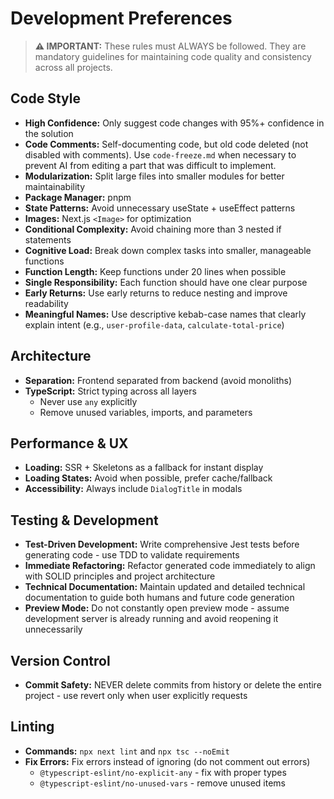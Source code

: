 # Development Preferences

> **⚠️ IMPORTANT:** These rules must ALWAYS be followed. They are mandatory guidelines for maintaining code quality and consistency across all projects.

## Code Style

*   **High Confidence:** Only suggest code changes with 95%+ confidence in the solution
*   **Code Comments:** Self-documenting code, but old code deleted (not disabled with comments). Use `code-freeze.md` when necessary to prevent AI from editing a part that was difficult to implement.
*   **Modularization:** Split large files into smaller modules for better maintainability
*   **Package Manager:** pnpm
*   **State Patterns:** Avoid unnecessary useState + useEffect patterns
*   **Images:** Next.js `<Image>` for optimization
*   **Conditional Complexity:** Avoid chaining more than 3 nested if statements
*   **Cognitive Load:** Break down complex tasks into smaller, manageable functions
*   **Function Length:** Keep functions under 20 lines when possible
*   **Single Responsibility:** Each function should have one clear purpose
*   **Early Returns:** Use early returns to reduce nesting and improve readability
*   **Meaningful Names:** Use descriptive kebab-case names that clearly explain intent (e.g., `user-profile-data`, `calculate-total-price`)

## Architecture

*   **Separation:** Frontend separated from backend (avoid monoliths)
*   **TypeScript:** Strict typing across all layers
    *   Never use `any` explicitly
    *   Remove unused variables, imports, and parameters

## Performance & UX

*   **Loading:** SSR + Skeletons as a fallback for instant display
*   **Loading States:** Avoid when possible, prefer cache/fallback
*   **Accessibility:** Always include `DialogTitle` in modals

## Testing & Development

*   **Test-Driven Development:** Write comprehensive Jest tests before generating code - use TDD to validate requirements
*   **Immediate Refactoring:** Refactor generated code immediately to align with SOLID principles and project architecture
*   **Technical Documentation:** Maintain updated and detailed technical documentation to guide both humans and future code generation
*   **Preview Mode:** Do not constantly open preview mode - assume development server is already running and avoid reopening it unnecessarily

## Version Control

*   **Commit Safety:** NEVER delete commits from history or delete the entire project - use revert only when user explicitly requests

## Linting

*   **Commands:** `npx next lint` and `npx tsc --noEmit`
*   **Fix Errors:** Fix errors instead of ignoring (do not comment out errors)
    *   `@typescript-eslint/no-explicit-any` - fix with proper types
    *   `@typescript-eslint/no-unused-vars` - remove unused items